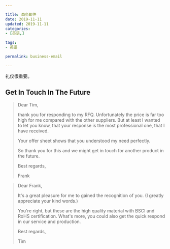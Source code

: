 ```yaml
---

title: 商务邮件  
date: 2019-11-11  
updated: 2019-11-11    
categories:   
- [英语,]  

tags:  
- 英语

permalink: business-email 

---
```


礼仪很重要。

<!-- more -->



## Get In Touch In The Future

> Dear Tim,
>
> thank you for responding to my RFQ. Unfortunately the price is far too high for me compared with the other suppliers. But at least I wanted to let you know, that your response is the most professional one, that I have received.
>
> Your offer sheet shows that you understood my need perfectly. 
>
> So thank you for this and we might get in touch for another product in the future.
>
> Best regards,
>
> Frank



> Dear Frank,
>
> It's a great pleasure for me to gained the recognition of you. (I greatly appreciate your kind words.)
>
> You're right, but these are the high quality material with BSCI and RoHS certification. What's more, you could also get the quick respond in our service and production. 
>
> Best regards,
>
> Tim

